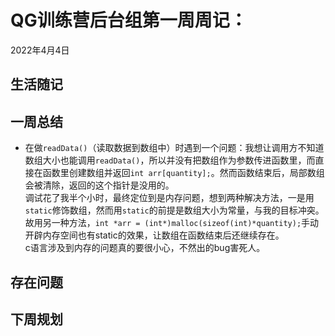 # QG训练营后台组第一周周记：
2022年4月4日

## 生活随记



## 一周总结
* 在做`readData()`（读取数据到数组中）时遇到一个问题：我想让调用方不知道数组大小也能调用`readData()`，所以并没有把数组作为参数传进函数里，而直接在函数里创建数组并返回`int arr[quantity];`。然而函数结束后，局部数组会被清除，返回的这个指针是没用的。  
调试花了我半个小时，最终定位到是内存问题，想到两种解决方法，一是用`static`修饰数组，然而用`static`的前提是数组大小为常量，与我的目标冲突。故用另一种方法，`int *arr = (int*)malloc(sizeof(int)*quantity);`手动开辟内存空间也有static的效果，让数组在函数结束后还继续存在。  
c语言涉及到内存的问题真的要很小心，不然出的bug害死人。  

## 存在问题


## 下周规划


